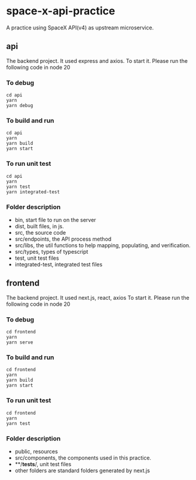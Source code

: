# space-x-api-practice

A practice using SpaceX API(v4) as upstream microservice.


## api

The backend project. It used express and axios.
To start it. Please run the following code in node 20

### To debug
```
cd api
yarn 
yarn debug

```

### To build and run
```
cd api
yarn 
yarn build
yarn start

```

### To run unit test
```
cd api
yarn 
yarn test
yarn integrated-test

```

### Folder description
- bin, start file to run on the server
- dist, built files, in js.
- src, the source code
- src/endpoints, the API process method
- src/libs, the util functions to help mapping, populating, and verification.
- src/types, types of typescript
- test, unit test files
- integrated-test, integrated test files


## frontend

The backend project. It used next.js, react, axios
To start it. Please run the following code in node 20

### To debug
```
cd frontend
yarn 
yarn serve

```

### To build and run
```
cd frontend
yarn 
yarn build
yarn start

```

### To run unit test
```
cd frontend
yarn 
yarn test

```

### Folder description
- public, resources 
- src/components, the components used in this practice.
- **/__tests__/, unit test files
- other folders are standard folders generated by next.js
